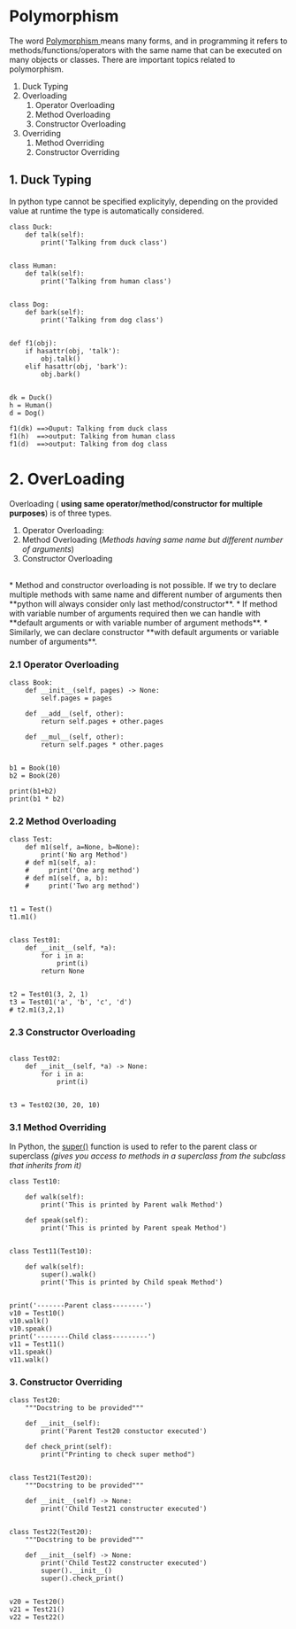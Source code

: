 # Polymorphism
The word <a href="https://www.w3schools.com/PYTHON/python_polymorphism.asp"> Polymorphism </a> means many forms, and in programming it refers to methods/functions/operators with the same name that can be executed on many objects or classes.
There are important topics related to polymorphism. 
1. Duck Typing
2. Overloading
    1. Operator Overloading
    2. Method Overloading
    3. Constructor Overloading
3. Overriding
    1. Method Overriding
    2. Constructor Overriding
## 1. Duck Typing
In python type cannot be specified explicityly, depending on the provided value at runtime the type is automatically considered.
```
class Duck:
    def talk(self):
        print('Talking from duck class')


class Human:
    def talk(self):
        print('Talking from human class')


class Dog:
    def bark(self):
        print('Talking from dog class')


def f1(obj):
    if hasattr(obj, 'talk'):
        obj.talk()
    elif hasattr(obj, 'bark'):
        obj.bark()


dk = Duck()
h = Human()
d = Dog()

f1(dk) ==>Ouput: Talking from duck class
f1(h)  ==>output: Talking from human class
f1(d)  ==>output: Talking from dog class
```

#  2. OverLoading

Overloading ( <strong>using same operator/method/constructor for multiple purposes</strong>) is of three types.
1. Operator Overloading: 
2. Method Overloading (<i>Methods having same name but different number of arguments</i>)
3. Constructor Overloading 
<br>
* Method and constructor overloading is not possible. If we try to declare multiple methods with same name and different number of arguments then **python will always consider only last method/constructor**.
* If method with variable number of arguments required then we can handle with **default arguments or with variable number of argument methods**.
* Similarly, we can declare constructor **with default arguments or variable number of arguments**.

### 2.1 Operator Overloading

```
class Book:
    def __init__(self, pages) -> None:
        self.pages = pages

    def __add__(self, other):
        return self.pages + other.pages

    def __mul__(self, other):
        return self.pages * other.pages


b1 = Book(10)
b2 = Book(20)

print(b1+b2)
print(b1 * b2)
```
### 2.2 Method Overloading

```
class Test:
    def m1(self, a=None, b=None):
        print('No arg Method')
    # def m1(self, a):
    #     print('One arg method')
    # def m1(self, a, b):
    #     print('Two arg method')


t1 = Test()
t1.m1()


class Test01:
    def __init__(self, *a):
        for i in a:
            print(i)
        return None


t2 = Test01(3, 2, 1)
t3 = Test01('a', 'b', 'c', 'd')
# t2.m1(3,2,1)
```
### 2.3 Constructor Overloading
```

class Test02:
    def __init__(self, *a) -> None:
        for i in a:
            print(i)


t3 = Test02(30, 20, 10)
```
### 3.1 Method Overriding
In Python, the <a href="https://realpython.com/python-super/">super()</a> function is used to refer to the parent class or superclass <i>(gives you access to methods in a superclass from the subclass that inherits from it)</i>
```
class Test10:

    def walk(self):
        print('This is printed by Parent walk Method')

    def speak(self):
        print('This is printed by Parent speak Method')


class Test11(Test10):

    def walk(self):
        super().walk()
        print('This is printed by Child speak Method')


print('-------Parent class--------')
v10 = Test10()
v10.walk()
v10.speak()
print('--------Child class---------')
v11 = Test11()
v11.speak()
v11.walk()
```
### 3. Constructor Overriding
```
class Test20:
    """Docstring to be provided"""

    def __init__(self):
        print('Parent Test20 constuctor executed')

    def check_print(self):
        print("Printing to check super method")


class Test21(Test20):
    """Docstring to be provided"""

    def __init__(self) -> None:
        print('Child Test21 constructer executed')


class Test22(Test20):
    """Docstring to be provided"""

    def __init__(self) -> None:
        print('Child Test22 constructer executed')
        super().__init__()
        super().check_print()


v20 = Test20()
v21 = Test21()
v22 = Test22()
```